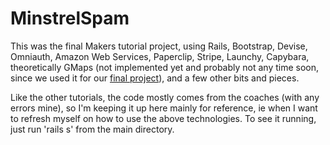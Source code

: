 MinstrelSpam
============

This was the final Makers tutorial project, using Rails, Bootstrap, Devise, Omniauth, Amazon Web Services, Paperclip, Stripe, Launchy, Capybara, theoretically GMaps (not implemented yet and probably not any time soon, since we used it for our [final project](https://github.com/Arepo/WorkMap)), and a few other bits and pieces. 

Like the other tutorials, the code mostly comes from the coaches (with any errors mine), so I'm keeping it up here mainly for  reference, ie when I want to refresh myself on how to use the above technologies. To see it running, just run 'rails s' from the main directory.
